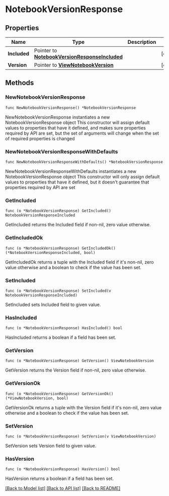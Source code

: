 # NotebookVersionResponse

## Properties

Name | Type | Description | Notes
------------ | ------------- | ------------- | -------------
**Included** | Pointer to [**NotebookVersionResponseIncluded**](notebook_VersionResponse_included.md) |  | [optional] 
**Version** | Pointer to [**ViewNotebookVersion**](view.NotebookVersion.md) |  | [optional] 

## Methods

### NewNotebookVersionResponse

`func NewNotebookVersionResponse() *NotebookVersionResponse`

NewNotebookVersionResponse instantiates a new NotebookVersionResponse object
This constructor will assign default values to properties that have it defined,
and makes sure properties required by API are set, but the set of arguments
will change when the set of required properties is changed

### NewNotebookVersionResponseWithDefaults

`func NewNotebookVersionResponseWithDefaults() *NotebookVersionResponse`

NewNotebookVersionResponseWithDefaults instantiates a new NotebookVersionResponse object
This constructor will only assign default values to properties that have it defined,
but it doesn't guarantee that properties required by API are set

### GetIncluded

`func (o *NotebookVersionResponse) GetIncluded() NotebookVersionResponseIncluded`

GetIncluded returns the Included field if non-nil, zero value otherwise.

### GetIncludedOk

`func (o *NotebookVersionResponse) GetIncludedOk() (*NotebookVersionResponseIncluded, bool)`

GetIncludedOk returns a tuple with the Included field if it's non-nil, zero value otherwise
and a boolean to check if the value has been set.

### SetIncluded

`func (o *NotebookVersionResponse) SetIncluded(v NotebookVersionResponseIncluded)`

SetIncluded sets Included field to given value.

### HasIncluded

`func (o *NotebookVersionResponse) HasIncluded() bool`

HasIncluded returns a boolean if a field has been set.

### GetVersion

`func (o *NotebookVersionResponse) GetVersion() ViewNotebookVersion`

GetVersion returns the Version field if non-nil, zero value otherwise.

### GetVersionOk

`func (o *NotebookVersionResponse) GetVersionOk() (*ViewNotebookVersion, bool)`

GetVersionOk returns a tuple with the Version field if it's non-nil, zero value otherwise
and a boolean to check if the value has been set.

### SetVersion

`func (o *NotebookVersionResponse) SetVersion(v ViewNotebookVersion)`

SetVersion sets Version field to given value.

### HasVersion

`func (o *NotebookVersionResponse) HasVersion() bool`

HasVersion returns a boolean if a field has been set.


[[Back to Model list]](../README.md#documentation-for-models) [[Back to API list]](../README.md#documentation-for-api-endpoints) [[Back to README]](../README.md)


